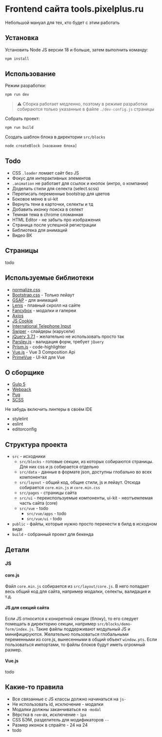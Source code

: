 # Frontend сайта tools.pixelplus.ru

Небольшой мануал для тех, кто будет с этим работать

## Установка

Установить Node JS версии 18 и больше, затем выполнить команду:

```bash
npm install
```

## Использование

Режим разработки:

```bash
npm run dev
```

> ⚠️ Сборка работает медленно, поэтому в режиме разработки собираются только указанные в файле `./dev-config.js` страницы

Собрать проект:

```bash
npm run build
```

Создать шаблон блока в директории `src/blocks`

```bash
node createBlock [название блока]
```

## Todo

* CSS `.loader` ломает сайт без JS
* Фокус для интерактивных элементов
* `.animation` не работает для ссылок и кнопок (интро, о компании)
* Доделать стили для селекта (select.scss)
* Переписать переменные bootstrap для цветов
* Боковое меню в ui-kit
* Вернуть тени в карточки, селекты и тд
* Добавить иконку поиска в селект
* Темная тема в chrome сломанная
* HTML Editor - не забыть про изображения
* Страница после успешной регистрации
* Библиотека для анимаций
* Видео ВК

## Страницы

todo

## Используемые библиотеки

* [normalize.css](https://necolas.github.io/normalize.css/)
* [Bootstrap.css](https://getbootstrap.com/docs/5.3/getting-started/introduction/) - Только лейаут
* [GSAP](https://gsap.com/) - для анимаций
* [Lenis](https://github.com/darkroomengineering/lenis) - плавный скролл на сайте
* [Fancybox](https://fancyapps.com/fancybox/) - модалки и галереи
* [Axios](https://axios-http.com/docs/intro)
* [JS Cookie](https://github.com/js-cookie/js-cookie#readme)
* [International Telephone Input](https://github.com/jackocnr/intl-tel-input)
* [Swiper](https://swiperjs.com/swiper-api) - слайдеры (карусели)
* [jQuery 3.7.1](https://api.jquery.com/) - желательно не использовать просто так
* [Parsley.js](https://parsleyjs.org/doc/index.html) - валидация форм, требует `jQuery`
* [Prism.js](https://prismjs.com/) - code-highlighter
* [Vue.js](https://vuejs.org/) - Vue 3 Composition Api
* [PrimeVue](https://primevue.org/) - UI-kit для Vue

## О сборщике

* [Gulp 5](https://gulpjs.com/)
* [Webpack](https://webpack.js.org/)
* [Pug](https://pugjs.org/api/getting-started.html)
* [SCSS](https://sass-lang.com/)

Не забудь включить линтеры в своём IDE

* stylelint
* eslint
* editorconfig

## Структура проекта

* `src` - исходники
  * `src/blocks` - готовые секции, из которых собираются страницы. Для них css и js собирается отдельно
  * `src/data` - данные в формате json, доступны глобально во всех компонентах
  * `src/layout` - общий код, общие стили, js и лейаут. Отсюда собирается `core.min.js` и `core.min.css`
  * `src/pages` - страницы сайта
  * `src/ui` - переиспользуемые компоненты, ui-kit - неотъемлемая часть сайта (core)
  * `src/vue` - todo
    * `src/vue/apps` - todo
    * `src/vue/ui` - todo
* `public` - файлы, которые нужно просто перенести в билд в исходном виде
* `build` - собранный проект для бекенда

## Детали

### JS

#### core.js

Файл `core.min.js` собирается из `src/layout/core.js`.
В него попадает весь общий код для сайта, например модалки, селекты, валидация и т.д.

#### JS для секций сайта

Если JS относится к конкретной секции (блоку), то его следует помещать в директорию секции, например `src/blocks/demo-form/index.js`.
Такие файлы поддерживают модульный JS и минифицируются.
Желательно пользоваться глобальными переменными из core.js, вынесенными в общий объект `window.pts`.
Если пользоваться импортами, то файлы блоков будут иметь огромный размер.

#### Vue.js

todo

## Какие-то правила

* Все связанные с JS классы должно начинаться на `js-`
* Не использовать id, исключение - модалки
* Модалки должны заканчиваться на `-modal`
* Вёрстка в `rem`-ах, исключение - `1px`
* CSS БЭМ, разделитель для модификаторов `--`
* Размер иконок в спрайте - 24 на 24
* todo
